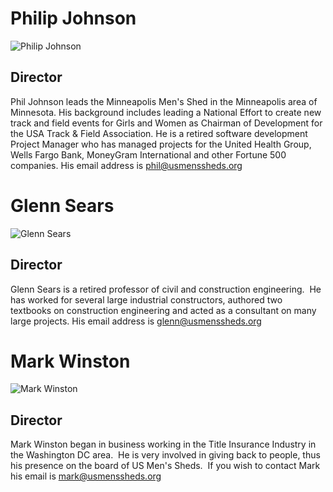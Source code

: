 # Philip Johnson
![Philip Johnson](suit-profile-pic.jpg)
## Director
Phil Johnson leads the Minneapolis Men's Shed in the Minneapolis area of Minnesota. His background includes leading a National Effort to create new track and field events for Girls and Women as Chairman of Development for the USA Track & Field Association. He is a retired software development Project Manager who has managed projects for the United Health Group, Wells Fargo Bank, MoneyGram International and other Fortune 500 companies. His email address is <phil@usmenssheds.org>

# Glenn Sears
![Glenn Sears](glenn-sears-profile-pic_1.jpeg)
## Director
Glenn Sears is a retired professor of civil and construction engineering.  He has worked for several large industrial constructors, authored two textbooks on construction engineering and acted as a consultant on many large projects. His email address is <glenn@usmenssheds.org>

# Mark Winston
![Mark Winston](mark-profile_1.jpeg)
## Director
Mark Winston began in business working in the Title Insurance Industry in the Washington DC area.  He is very involved in giving back to people, thus his presence on the board of US Men's Sheds.  If you wish to contact Mark his email is <mark@usmenssheds.org>
